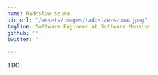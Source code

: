 ```yaml
---
name: Radosław Szuma
pic_url: "/assets/images/radoslaw-szuma.jpeg"
tagline: Software Engineer at Software Mansion
github: ''
twitter: ''

---
```

TBC